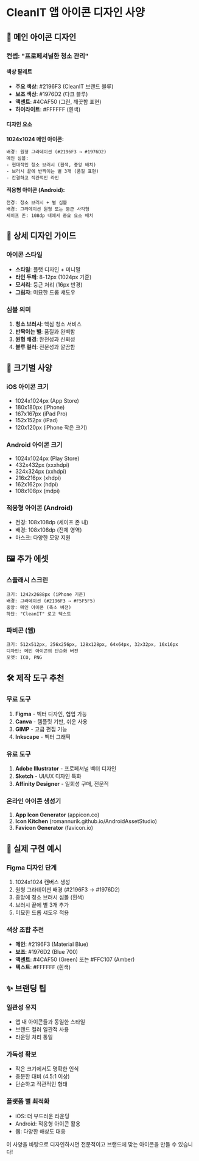 # CleanIT 앱 아이콘 디자인 사양

## 📱 메인 아이콘 디자인

### 컨셉: "프로페셔널한 청소 관리"

#### 색상 팔레트
- **주요 색상**: #2196F3 (CleanIT 브랜드 블루)
- **보조 색상**: #1976D2 (다크 블루)
- **액센트**: #4CAF50 (그린, 깨끗함 표현)
- **하이라이트**: #FFFFFF (흰색)

#### 디자인 요소

**1024x1024 메인 아이콘:**
```
배경: 원형 그라데이션 (#2196F3 → #1976D2)
메인 심볼: 
- 현대적인 청소 브러시 (흰색, 중앙 배치)
- 브러시 끝에 반짝이는 별 3개 (품질 표현)
- 간결하고 직관적인 라인
```

**적응형 아이콘 (Android):**
```
전경: 청소 브러시 + 별 심볼
배경: 그라데이션 원형 또는 둥근 사각형
세이프 존: 108dp 내에서 중요 요소 배치
```

## 🎨 상세 디자인 가이드

### 아이콘 스타일
- **스타일**: 플랫 디자인 + 미니멀
- **라인 두께**: 8-12px (1024px 기준)
- **모서리**: 둥근 처리 (16px 반경)
- **그림자**: 미묘한 드롭 섀도우

### 심볼 의미
1. **청소 브러시**: 핵심 청소 서비스
2. **반짝이는 별**: 품질과 완벽함
3. **원형 배경**: 완전성과 신뢰성
4. **블루 컬러**: 전문성과 깔끔함

## 📐 크기별 사양

### iOS 아이콘 크기
- 1024x1024px (App Store)
- 180x180px (iPhone)
- 167x167px (iPad Pro)
- 152x152px (iPad)
- 120x120px (iPhone 작은 크기)

### Android 아이콘 크기
- 1024x1024px (Play Store)
- 432x432px (xxxhdpi)
- 324x324px (xxhdpi) 
- 216x216px (xhdpi)
- 162x162px (hdpi)
- 108x108px (mdpi)

### 적응형 아이콘 (Android)
- 전경: 108x108dp (세이프 존 내)
- 배경: 108x108dp (전체 영역)
- 마스크: 다양한 모양 지원

## 🖼️ 추가 에셋

### 스플래시 스크린
```
크기: 1242x2688px (iPhone 기준)
배경: 그라데이션 (#2196F3 → #F5F5F5)
중앙: 메인 아이콘 (축소 버전)
하단: "CleanIT" 로고 텍스트
```

### 파비콘 (웹)
```
크기: 512x512px, 256x256px, 128x128px, 64x64px, 32x32px, 16x16px
디자인: 메인 아이콘의 단순화 버전
포맷: ICO, PNG
```

## 🛠️ 제작 도구 추천

### 무료 도구
1. **Figma** - 벡터 디자인, 협업 가능
2. **Canva** - 템플릿 기반, 쉬운 사용
3. **GIMP** - 고급 편집 기능
4. **Inkscape** - 벡터 그래픽

### 유료 도구
1. **Adobe Illustrator** - 프로페셔널 벡터 디자인
2. **Sketch** - UI/UX 디자인 특화
3. **Affinity Designer** - 일회성 구매, 전문적

### 온라인 아이콘 생성기
1. **App Icon Generator** (appicon.co)
2. **Icon Kitchen** (romannurik.github.io/AndroidAssetStudio)
3. **Favicon Generator** (favicon.io)

## 📱 실제 구현 예시

### Figma 디자인 단계
1. 1024x1024 캔버스 생성
2. 원형 그라데이션 배경 (#2196F3 → #1976D2)
3. 중앙에 청소 브러시 심볼 (흰색)
4. 브러시 끝에 별 3개 추가
5. 미묘한 드롭 섀도우 적용

### 색상 조합 추천
- **메인**: #2196F3 (Material Blue)
- **보조**: #1976D2 (Blue 700)
- **액센트**: #4CAF50 (Green) 또는 #FFC107 (Amber)
- **텍스트**: #FFFFFF (흰색)

## ✨ 브랜딩 팁

### 일관성 유지
- 앱 내 아이콘들과 동일한 스타일
- 브랜드 컬러 일관적 사용
- 라운딩 처리 통일

### 가독성 확보
- 작은 크기에서도 명확한 인식
- 충분한 대비 (4.5:1 이상)
- 단순하고 직관적인 형태

### 플랫폼 별 최적화
- iOS: 더 부드러운 라운딩
- Android: 적응형 아이콘 활용
- 웹: 다양한 해상도 대응

이 사양을 바탕으로 디자인하시면 전문적이고 브랜드에 맞는 아이콘을 만들 수 있습니다!